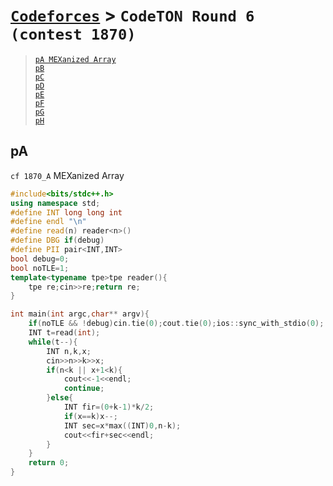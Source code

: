 # [`Codeforces`] > `CodeTON Round 6 (contest 1870)`

> [`pA MEXanized Array`](#pA)  
> [`pB`](#pB)  
> [`pC`](#pC)  
> [`pD`](#pD)  
> [`pE`](#pE)  
> [`pF`](#pF)  
> [`pG`](#pG)  
> [`pH`](#pH)  

## pA
`cf 1870_A` MEXanized Array
```c++
#include<bits/stdc++.h>
using namespace std;
#define INT long long int
#define endl "\n"
#define read(n) reader<n>()
#define DBG if(debug)
#define PII pair<INT,INT>
bool debug=0;
bool noTLE=1;
template<typename tpe>tpe reader(){
	tpe re;cin>>re;return re;
}

int main(int argc,char** argv){
	if(noTLE && !debug)cin.tie(0);cout.tie(0);ios::sync_with_stdio(0);
	INT t=read(int);
	while(t--){
		INT n,k,x;
		cin>>n>>k>>x;
		if(n<k || x+1<k){
			cout<<-1<<endl;
			continue;
		}else{
			INT fir=(0+k-1)*k/2;
			if(x==k)x--;
			INT sec=x*max((INT)0,n-k);
			cout<<fir+sec<<endl;
		}
	}
	return 0;
}
```



[`Codeforces`]: /OJ_ans/cf
[`Zerojudge`]: /OJ_ans/zj
[`PCIC`]: /OJ_ans/PCIC